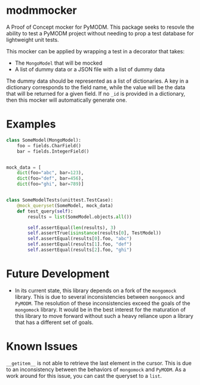 # modmmocker
A Proof of Concept mocker for PyMODM. This package seeks to resovle the ability to test a PyMODM project without needing to prop a test database for lightweight unit tests.

This mocker can be applied by wrapping a test in a decorator that takes:
* The `MongoModel` that will be mocked
* A list of dummy data or a JSON file with a list of dummy data

The dummy data should be represented as a list of dictionaries. A key in a dictionary corresponds to the field name, while the value will be the data that will be returned for a given field. If no `_id` is provided in a dictionary, then this mocker will automatically generate one.

# Examples
```python
class SomeModel(MongoModel):
    foo = fields.CharField()
    bar = fields.IntegerField()


mock_data = [
    dict(foo="abc", bar=123),
    dict(foo="def", bar=456),
    dict(foo="ghi", bar=789)]


class SomeModelTests(unittest.TestCase):
    @mock_queryset(SomeModel, mock_data)
    def test_query(self):
        results = list(SomeModel.objects.all())

        self.assertEqual(len(results), 3)
        self.assertTrue(isinstance(results[0], TestModel))
        self.assertEqual(results[0].foo, "abc")
        self.assertEqual(results[1].foo, "def")
        self.assertEqual(results[2].foo, "ghi")
```

# Future Development
* In its current state, this library depends on a fork of the `mongomock` library. This is due to several inconsistencies between `mongomock` and `PyMODM`. The resolution of these inconsistencies exceed the goals of the `mongomock` library. It would be in the best interest for the maturation of this library to move forward without such a heavy reliance upon a library that has a different set of goals.

# Known Issues
`__getitem__` is not able to retrieve the last element in the cursor. This is due to an inconsistency between the behaviors of  `mongomock` and `PyMODM`. As a work around for this issue, you can cast the queryset to a `list`.
